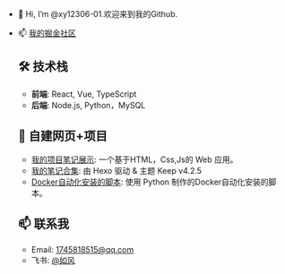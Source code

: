 - 👋 Hi, I’m @xy12306-01.欢迎来到我的Github.
- 📫 [我的掘金社区](https://juejin.cn/user/2232425500384467/posts)


   ## 🛠️ 技术栈
   - **前端**: React, Vue, TypeScript
   - **后端**: Node.js, Python，MySQL

   ## 🌟 自建网页+项目
   - [我的项目笔记展示](https://xy12306.netlify.app): 一个基于HTML，Css,Js的 Web 应用。
   - [我的笔记合集](https://xy-12306.netlify.app): 由 Hexo 驱动 & 主题 Keep v4.2.5
   - [Docker自动化安装的脚本](https://github.com/xy12306-01/Docker-installation): 使用 Python 制作的Docker自动化安装的脚本。
     
   ## 📫 联系我
   - Email: 1745818515@qq.com
   - 飞书: [@如风]( https://www.feishu.cn/invitation/page/add_contact/?token=093ue1bb-a775-4ec4-bb54-5359370c177d&amp;unique_id=Soq-NlmZE9hy6VG-BzpSnw==)
